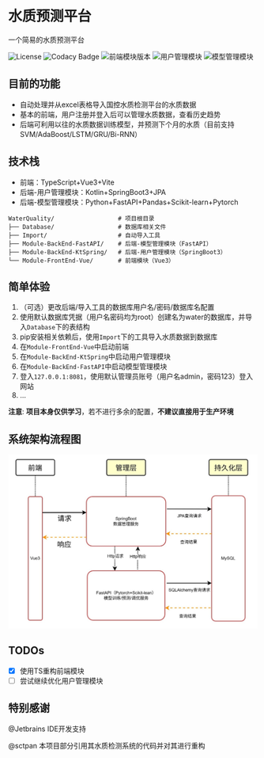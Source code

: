 # 水质预测平台
一个简易的水质预测平台

![License](https://img.shields.io/badge/License-MIT-yellow.svg)
![Codacy Badge](https://app.codacy.com/project/badge/Grade/751bdd64552340a09021094ab6366f87)
![前端模块版本](https://img.shields.io/badge/前端模块-3.0.0-blue.svg)
![用户管理模块](https://img.shields.io/badge/用户管理模块-0.1.0-blue.svg)
![模型管理模块](https://img.shields.io/badge/模型管理模块-0.2.0-blue.svg)

## 目前的功能
- 自动处理并从excel表格导入国控水质检测平台的水质数据
- 基本的前端，用户注册并登入后可以管理水质数据，查看历史趋势
- 后端可利用以往的水质数据训练模型，并预测下个月的水质（目前支持SVM/AdaBoost/LSTM/GRU/Bi-RNN）


## 技术栈
- 前端：TypeScript+Vue3+Vite
- 后端-用户管理模块：Kotlin+SpringBoot3+JPA
- 后端-模型管理模块：Python+FastAPI+Pandas+Scikit-learn+Pytorch

```plaintext
WaterQuality/                  # 项目根目录
├── Database/                  # 数据库相关文件
├── Import/                    # 自动导入工具
├── Module-BackEnd-FastAPI/    # 后端-模型管理模块（FastAPI）
├── Module-BackEnd-KtSpring/   # 后端-用户管理模块（SpringBoot3）
└── Module-FrontEnd-Vue/       # 前端模块（Vue3）
```

## 简单体验
1. （可选）更改后端/导入工具的数据库用户名/密码/数据库名配置
2. 使用默认数据库凭据（用户名密码均为root）创建名为water的数据库，并导入`Database`下的表结构
3. pip安装相关依赖后，使用`Import`下的工具导入水质数据到数据库
4. 在`Module-FrontEnd-Vue`中启动前端
5. 在`Module-BackEnd-KtSpring`中启动用户管理模块
6. 在`Module-BackEnd-FastAPI`中启动模型管理模块
7. 登入`127.0.0.1:8081`，使用默认管理员账号（用户名admin，密码123）登入网站
8. ...

**注意**: **项目本身仅供学习**，若不进行多余的配置，**不建议直接用于生产环境**

## 系统架构流程图
![系统架构流程图](Flow.jpg)

## TODOs
- [x] 使用TS重构前端模块
- [ ] 尝试继续优化用户管理模块

## 特别感谢
@Jetbrains IDE开发支持

@sctpan 本项目部分引用其水质检测系统的代码并对其进行重构